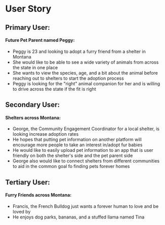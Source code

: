 # User Story
## Primary User:
#### Future Pet Parent named Peggy:
- Peggy is 23 and looking to adopt a furry friend from a shelter in Montana
- She would like to be able to see a wide variety of animals from across the state in one place
- She wants to view the species, age, and a bit about the animal before reaching out to shelters to start the adoption process
- Peggy is looking for the "right" animal companion for her and is willing to drive across the state if the fit is right


## Secondary User:
#### Shelters across Montana:
- George, the Community Engagement Coordinator for a local shelter, is looking increase adoption rates
- He hopes that putting pet information on another platform will encourage more people to take an interest in/adopt fur babies
- He would like to easily upload pet information to an app that is user friendly on both the shelter's side and the pet parent side
- George also would like to connect shelters from different communities to aid in the common goal fo finding pets forever homes


## Tertiary User:
#### Furry Friends across Montana:
- Francis, the French Bulldog just wants a forever human to love and be loved by
- He enjoys dog parks, bananas, and a stuffed llama named Tina
